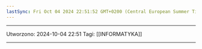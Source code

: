```yaml
---
lastSync: Fri Oct 04 2024 22:51:52 GMT+0200 (Central European Summer Time)
---
```

---
Utworzono: 2024-10-04 22:51
Tagi: [[INFORMATYKA]]

---

